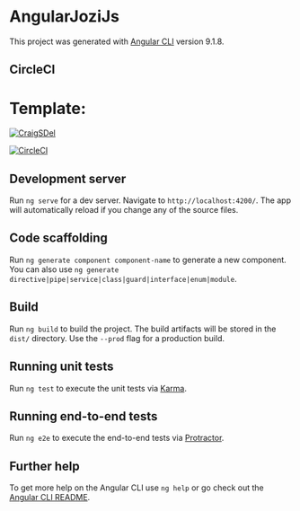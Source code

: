 # AngularJoziJs

This project was generated with [Angular CLI](https://github.com/angular/angular-cli) version 9.1.8.

## CircleCI

# Template:
[![CraigSDel](https://circleci.com/github/CraigSDel/angular-jozi-js.svg?style=svg)](https://craig-stroberg.web.app/)

[![CircleCI](https://circleci.com/github/CraigSDel/angular-jozi-js.svg?style=svg&circle-token=465d19933a156dd93b314e4eea92b9872855cecf)](https://craig-stroberg.web.app/)

## Development server

Run `ng serve` for a dev server. Navigate to `http://localhost:4200/`. The app will automatically reload if you change any of the source files.

## Code scaffolding

Run `ng generate component component-name` to generate a new component. You can also use `ng generate directive|pipe|service|class|guard|interface|enum|module`.

## Build

Run `ng build` to build the project. The build artifacts will be stored in the `dist/` directory. Use the `--prod` flag for a production build.

## Running unit tests

Run `ng test` to execute the unit tests via [Karma](https://karma-runner.github.io).

## Running end-to-end tests

Run `ng e2e` to execute the end-to-end tests via [Protractor](http://www.protractortest.org/).

## Further help

To get more help on the Angular CLI use `ng help` or go check out the [Angular CLI README](https://github.com/angular/angular-cli/blob/master/README.md).
